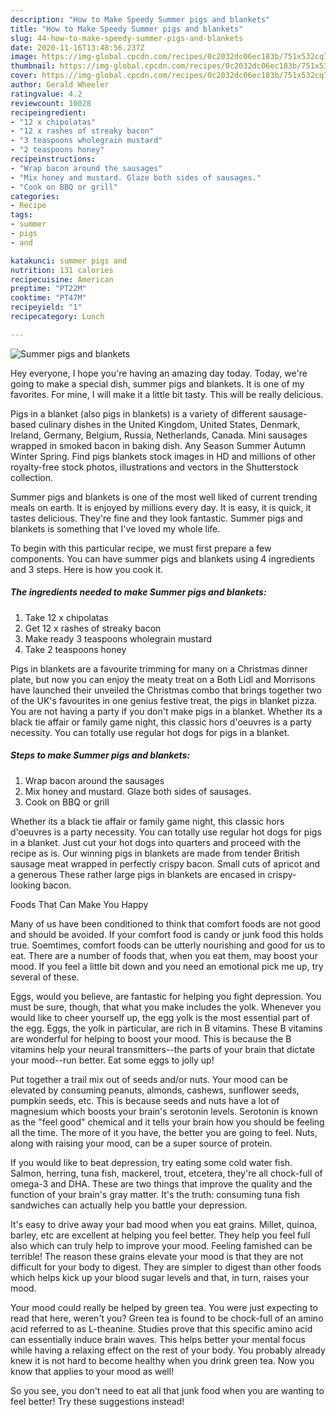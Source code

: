```yaml
---
description: "How to Make Speedy Summer pigs and blankets"
title: "How to Make Speedy Summer pigs and blankets"
slug: 44-how-to-make-speedy-summer-pigs-and-blankets
date: 2020-11-16T13:48:56.237Z
image: https://img-global.cpcdn.com/recipes/0c2032dc06ec183b/751x532cq70/summer-pigs-and-blankets-recipe-main-photo.jpg
thumbnail: https://img-global.cpcdn.com/recipes/0c2032dc06ec183b/751x532cq70/summer-pigs-and-blankets-recipe-main-photo.jpg
cover: https://img-global.cpcdn.com/recipes/0c2032dc06ec183b/751x532cq70/summer-pigs-and-blankets-recipe-main-photo.jpg
author: Gerald Wheeler
ratingvalue: 4.2
reviewcount: 10028
recipeingredient:
- "12 x chipolatas"
- "12 x rashes of streaky bacon"
- "3 teaspoons wholegrain mustard"
- "2 teaspoons honey"
recipeinstructions:
- "Wrap bacon around the sausages"
- "Mix honey and mustard. Glaze both sides of sausages."
- "Cook on BBQ or grill"
categories:
- Recipe
tags:
- summer
- pigs
- and

katakunci: summer pigs and 
nutrition: 131 calories
recipecuisine: American
preptime: "PT22M"
cooktime: "PT47M"
recipeyield: "1"
recipecategory: Lunch

---
```



![Summer pigs and blankets](https://img-global.cpcdn.com/recipes/0c2032dc06ec183b/751x532cq70/summer-pigs-and-blankets-recipe-main-photo.jpg)

Hey everyone, I hope you're having an amazing day today. Today, we're going to make a special dish, summer pigs and blankets. It is one of my favorites. For mine, I will make it a little bit tasty. This will be really delicious.

Pigs in a blanket (also pigs in blankets) is a variety of different sausage-based culinary dishes in the United Kingdom, United States, Denmark, Ireland, Germany, Belgium, Russia, Netherlands, Canada. Mini sausages wrapped in smoked bacon in baking dish. Any Season Summer Autumn Winter Spring. Find pigs blankets stock images in HD and millions of other royalty-free stock photos, illustrations and vectors in the Shutterstock collection.

Summer pigs and blankets is one of the most well liked of current trending meals on earth. It is enjoyed by millions every day. It is easy, it is quick, it tastes delicious. They're fine and they look fantastic. Summer pigs and blankets is something that I've loved my whole life.


To begin with this particular recipe, we must first prepare a few components. You can have summer pigs and blankets using 4 ingredients and 3 steps. Here is how you cook it.

<!--inarticleads1-->

##### The ingredients needed to make Summer pigs and blankets:

1. Take 12 x chipolatas
1. Get 12 x rashes of streaky bacon
1. Make ready 3 teaspoons wholegrain mustard
1. Take 2 teaspoons honey


Pigs in blankets are a favourite trimming for many on a Christmas dinner plate, but now you can enjoy the meaty treat on a Both Lidl and Morrisons have launched their unveiled the Christmas combo that brings together two of the UK&#39;s favourites in one genius festive treat, the pigs in blanket pizza. You are not having a party if you don&#39;t make pigs in a blanket. Whether its a black tie affair or family game night, this classic hors d&#39;oeuvres is a party necessity. You can totally use regular hot dogs for pigs in a blanket. 

<!--inarticleads2-->

##### Steps to make Summer pigs and blankets:

1. Wrap bacon around the sausages
1. Mix honey and mustard. Glaze both sides of sausages.
1. Cook on BBQ or grill


Whether its a black tie affair or family game night, this classic hors d&#39;oeuvres is a party necessity. You can totally use regular hot dogs for pigs in a blanket. Just cut your hot dogs into quarters and proceed with the recipe as is. Our winning pigs in blankets are made from tender British sausage meat wrapped in perfectly crispy bacon. Small cuts of apricot and a generous These rather large pigs in blankets are encased in crispy-looking bacon. 

Foods That Can Make You Happy


Many of us have been conditioned to think that comfort foods are not good and should be avoided. If your comfort food is candy or junk food this holds true. Soemtimes, comfort foods can be utterly nourishing and good for us to eat. There are a number of foods that, when you eat them, may boost your mood. If you feel a little bit down and you need an emotional pick me up, try several of these.

Eggs, would you believe, are fantastic for helping you fight depression. You must be sure, though, that what you make includes the yolk. Whenever you would like to cheer yourself up, the egg yolk is the most essential part of the egg. Eggs, the yolk in particular, are rich in B vitamins. These B vitamins are wonderful for helping to boost your mood. This is because the B vitamins help your neural transmitters--the parts of your brain that dictate your mood--run better. Eat some eggs to jolly up!

Put together a trail mix out of seeds and/or nuts. Your mood can be elevated by consuming peanuts, almonds, cashews, sunflower seeds, pumpkin seeds, etc. This is because seeds and nuts have a lot of magnesium which boosts your brain's serotonin levels. Serotonin is known as the "feel good" chemical and it tells your brain how you should be feeling all the time. The more of it you have, the better you are going to feel. Nuts, along with raising your mood, can be a super source of protein.

If you would like to beat depression, try eating some cold water fish. Salmon, herring, tuna fish, mackerel, trout, etcetera, they're all chock-full of omega-3 and DHA. These are two things that improve the quality and the function of your brain's gray matter. It's the truth: consuming tuna fish sandwiches can actually help you battle your depression. 

It's easy to drive away your bad mood when you eat grains. Millet, quinoa, barley, etc are excellent at helping you feel better. They help you feel full also which can truly help to improve your mood. Feeling famished can be terrible! The reason these grains elevate your mood is that they are not difficult for your body to digest. They are simpler to digest than other foods which helps kick up your blood sugar levels and that, in turn, raises your mood.

Your mood could really be helped by green tea. You were just expecting to read that here, weren't you? Green tea is found to be chock-full of an amino acid referred to as L-theanine. Studies prove that this specific amino acid can essentially induce brain waves. This helps better your mental focus while having a relaxing effect on the rest of your body. You probably already knew it is not hard to become healthy when you drink green tea. Now you know that applies to your mood as well!

So you see, you don't need to eat all that junk food when you are wanting to feel better! Try  these suggestions  instead!

